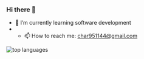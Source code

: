 ### Hi there 👋

- 🌱 I’m currently learning software development
- - 📫 How to reach me: char951144@gmail.com

![top languages](https://github-readme-stats.vercel.app/api/top-langs/?username=CharCoder&layout=compact&theme=codeSTACKr)

